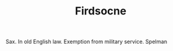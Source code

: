 ---
title: Firdsocne
letter: F
permalink: "/definitions/bld-firdsocne.html"
body: Sax. In old English law. Exemption from military service. Spelman
published_at: '2018-07-07'
source: Black's Law Dictionary 2nd Ed (1910)
layout: post
---